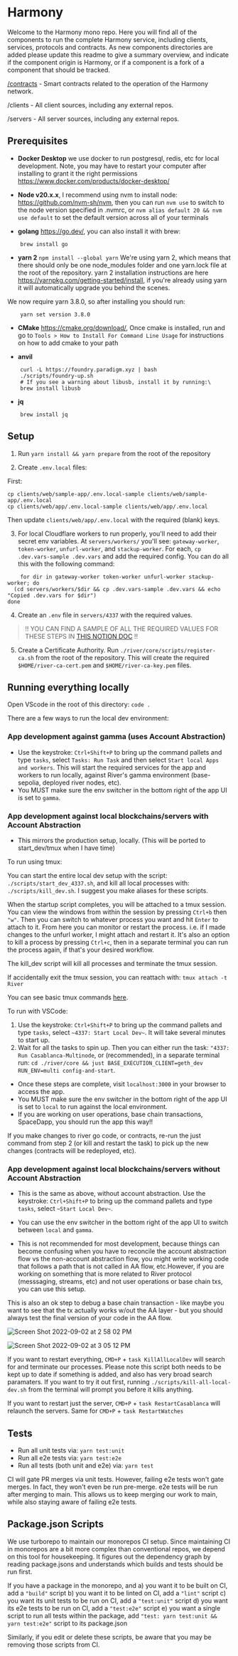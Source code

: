 # Harmony

Welcome to the Harmony mono repo. Here you will find all of the components to run the complete Harmony service, including clients, services, protocols and contracts. As new components directories are added please update this readme to give a summary overview, and indicate if the component origin is Harmony, or if a component is a fork of a component that should be tracked.

[/contracts](contracts) - Smart contracts related to the operation of the Harmony network.

/clients - All client sources, including any external repos.

/servers - All server sources, including any external repos.

## Prerequisites

- **Docker Desktop** we use docker to run postgresql, redis, etc for local development. Note, you may have to restart your computer after installing to grant it the right permissions <https://www.docker.com/products/docker-desktop/>

- **Node v20.x.x**, I recommend using nvm to install node: <https://github.com/nvm-sh/nvm>, then you can run `nvm use` to switch to the node version specified in .nvmrc, or `nvm alias default 20 && nvm use default` to set the default version across all of your terminals

- **golang** <https://go.dev/>, you can also install it with brew:

```
    brew install go
```

- **yarn 2** `npm install --global yarn` We're using yarn 2, which means that there should only be one node_modules folder and one yarn.lock file at the root of the repository. yarn 2 installation instructions are here <https://yarnpkg.com/getting-started/install>, if you're already using yarn it will automatically upgrade you behind the scenes.

We now require yarn 3.8.0, so after installing you should run:

```
    yarn set version 3.8.0
```

- **CMake** <https://cmake.org/download/>, Once cmake is installed, run and go to `Tools > How to Install For Command Line Usage` for instructions on how to add cmake to your path

- **anvil**

```
    curl -L https://foundry.paradigm.xyz | bash
    ./scripts/foundry-up.sh
    # If you see a warning about libusb, install it by running:\
    brew install libusb
```

- **jq**

```
    brew install jq
```

## Setup

1. Run `yarn install && yarn prepare` from the root of the repository

2. Create `.env.local` files:

First:

```
cp clients/web/sample-app/.env.local-sample clients/web/sample-app/.env.local
cp clients/web/app/.env.local-sample clients/web/app/.env.local
```

Then update `clients/web/app/.env.local` with the required (blank) keys.

3. For local Cloudflare workers to run properly, you'll need to add their secret env variables. At `servers/workers/` you'll see: `gateway-worker`, `token-worker`, `unfurl-worker`, and `stackup-worker`. For each, `cp .dev.vars-sample .dev.vars` and add the required config. You can do all this with the following command:

```
    for dir in gateway-worker token-worker unfurl-worker stackup-worker; do
  (cd servers/workers/$dir && cp .dev.vars-sample .dev.vars && echo "Copied .dev.vars for $dir")
done
```

4. Create an `.env` file in `servers/4337` with the required values.

> !! YOU CAN FIND A SAMPLE OF ALL THE REQUIRED VALUES FOR THESE STEPS IN [THIS NOTION DOC](https://www.notion.so/herenottherelabs/env-files-for-local-dev-046b81ff5bb947d69b9c3cf107c3597d) !!

5. Create a Certificate Authority. Run `./river/core/scripts/register-ca.sh` from the root of the repository. This will create the required `$HOME/river-ca-cert.pem` and `$HOME/river-ca-key.pem` files.

## Running everything locally

Open VScode in the root of this directory: `code .`

There are a few ways to run the local dev environment:

### App development against gamma (uses Account Abstraction)

- Use the keystroke: `Ctrl+Shift+P` to bring up the command pallets and type `tasks`, select `Tasks: Run Task` and then select `Start local Apps and workers`. This will start the required services for the app and workers to run locally, against River's gamma environment (base-sepolia, deployed river nodes, etc).
- You MUST make sure the env switcher in the bottom right of the app UI is set to `gamma`.

### App development against local blockchains/servers with Account Abstraction

- This mirrors the production setup, locally. (This will be ported to start_dev/tmux when I have time)

To run using tmux:

You can start the entire local dev setup with the script: `./scripts/start_dev_4337.sh`, and kill all local processes with: `./scripts/kill_dev.sh`. I suggest you make aliases for these scripts.

When the startup script completes, you will be attached to a tmux session. You can view the windows from within the session by pressing `Ctrl+b` then `"w"`. Then you can switch to whatever process you want and hit `Enter` to attach to it. From here you can monitor or restart the process. i.e. if I made changes to the unfurl worker, I might attach and restart it. It's also an option to kill a process by pressing `Ctrl+c`, then in a separate terminal you can run the process again, if that's your desired workflow.

The kill_dev script will kill all processes and terminate the tmux session.

If accidentally exit the tmux session, you can reattach with: `tmux attach -t River`

You can see basic tmux commands [here](https://gist.github.com/simplysh/dd61e464e521efd1e17a8515f19d11d2).

To run with VSCode:

1. Use the keystroke: `Ctrl+Shift+P` to bring up the command pallets and type `tasks`, select `~4337: Start Local Dev~`. It will take several minutes to start up.
2. Wait for all the tasks to spin up. Then you can either run the task: `"4337: Run Casablanca-Multinode`, or (recommended), in a separate terminal run: `cd ./river/core && just BASE_EXECUTION_CLIENT=geth_dev RUN_ENV=multi config-and-start`.

- Once these steps are complete, visit `localhost:3000` in your browser to access the app.
- You MUST make sure the env switcher in the bottom right of the app UI is set to `local` to run against the local environment.
- If you are working on user operations, base chain transactions, SpaceDapp, you should run the app this way!!

If you make changes to river go code, or contracts, re-run the just command from step 2 (or kill and restart the task) to pick up the new changes (contracts will be redeployed, etc).

### App development against local blockchains/servers without Account Abstraction

- This is the same as above, without account abstraction. Use the keystroke: `Ctrl+Shift+P` to bring up the command pallets and type `tasks`, select `~Start Local Dev~`.
- You can use the env switcher in the bottom right of the app UI to switch between `local` and `gamma`.

- This is not recommended for most development, because things can become confusing when you have to reconcile the account abstraction flow vs the non-account abstraction flow, you might write working code that follows a path that is not called in AA flow, etc.However, if you are working on something that is more related to River protocol (messsaging, streams, etc) and not user operations or base chain txs, you can use this setup.

This is also an ok step to debug a base chain transaction - like maybe you want to see that the tx actually works w/out the AA layer - but you should always test the final version of your code in the AA flow.

![Screen Shot 2022-09-02 at 2 58 02 PM](https://user-images.githubusercontent.com/950745/188241222-c71d65dc-cda4-41db-8272-f5bdb18e26bf.png)

![Screen Shot 2022-09-02 at 3 05 12 PM](https://user-images.githubusercontent.com/950745/188241166-cf387398-6b43-4366-bead-b8c50fd1b0c2.png)

If you want to restart everything, `CMD+P` + `task KillAllLocalDev` will search for and terminate our processes. Please note this script both needs to be kept up to date if something is added, and also has very broad search paramaters. If you want to try it out first, running `./scripts/kill-all-local-dev.sh` from the terminal will prompt you before it kills anything.

If you want to restart just the server, `CMD+P` + `task RestartCasablanca` will relaunch the servers. Same for `CMD+P` + `task RestartWatches`

## Tests

- Run all unit tests via: `yarn test:unit`
- Run all e2e tests via: `yarn test:e2e`
- Run all tests (both unit and e2e) via: `yarn test`

CI will gate PR merges via unit tests. However, failing e2e tests won't gate merges. In fact, they won't even be run pre-merge. e2e tests will be run after merging to main. This allows us to keep merging our work to main, while also staying aware of failing e2e tests.

## Package.json Scripts

We use turborepo to maintain our monorepos CI setup. Since maintaining CI in monorepos are a bit more complex than conventional repos, we depend on this tool for housekeeping. It figures out the dependency graph by reading package.jsons and understands which builds and tests should be run first.

If you have a package in the monorepo, and
a) you want it to be built on CI, add a `"build"` script
b) you want it to be linted on CI, add a `"lint"` script
c) you want its unit tests to be run on CI, add a `"test:unit"` script
d) you want its e2e tests to be run on CI, add a `"test:e2e"` script
e) you want a single script to run all tests within the package, add `"test: yarn test:unit && yarn test:e2e"` script to its package.json

Similarly, if you edit or delete these scripts, be aware that you may be removing those scripts from CI.
